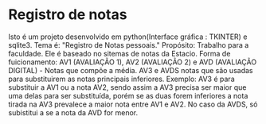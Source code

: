 # Registro de notas
Isto é um projeto desenvolvido em python(Interface gráfica : TKINTER) e sqlite3. Tema é: "Registro de Notas pessoais." Propósito: Trabalho para a faculdade.
Ele é baseado no sitemas de notas da Estacio. Forma de fuicionamento: AV1 (AVALIAÇÃO 1), AV2 (AVALIAÇÃO 2) e AVD (AVALIAÇÃO DIGITAL) - Notas que compõe a média. AV3 e AVDS notas que são usadas para substituirem as notas principais inferiores. Exemplo: AV3 é para substituir a AV1 ou a nota AV2, sendo assim a AV3 precisa ser maior que uma delas para ser substituída, porém se as duas forem inferiores a nota tirada na AV3 prevalece a maior nota entre AV1 e AV2. No caso da AVDS, só subistitui a se a nota da AVD for menor.
